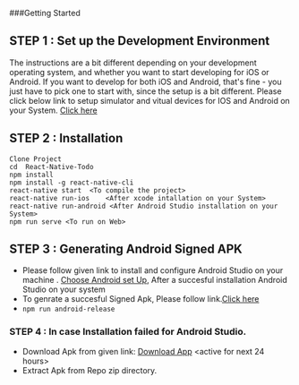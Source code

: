 ###Getting Started

## STEP 1 : Set up the Development Environment
The instructions are a bit different depending on your development operating system, and whether you want to start developing for iOS or Android. If you want to develop for both iOS and Android, that's fine - you just have to pick one to start with, since the setup is a bit different. Please click below link to setup simulator and vitual devices for IOS and Android on your System.
[Click here](https://facebook.github.io/react-native/docs/getting-started.html)


## STEP 2 : Installation
```
Clone Project
cd  React-Native-Todo
npm install
npm install -g react-native-cli
react-native start  <To compile the project>
react-native run-ios    <After xcode intallation on your System>
react-native run-android <After Android Studio installation on your System>
npm run serve <To run on Web>
```
## STEP 3 : Generating Android Signed APK
- Please follow given link to install and configure Android Studio on your machine .
[Choose Android set Up](https://facebook.github.io/react-native/docs/getting-started.html), After a succesful installation Android Studio on your system
- To genrate a succesful Signed Apk, Please follow link.[Click here](https://facebook.github.io/react-native/docs/signed-apk-android.html)
- `npm run android-release`

### STEP 4 : In case Installation failed for Android Studio.
- Download Apk from given link: [Download App](https://bit.ly/nativeApp) <active for next 24 hours>
- Extract Apk from Repo zip directory.
